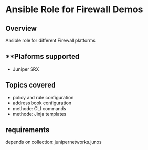 # **Ansible Role for Firewall Demos**
## **Overview**
Ansible role for different Firewall platforms.
## **Plaforms supported
* Juniper SRX
## **Topics covered**
* policy and rule configuration
* address book configuration
* methode: CLI commands
* methode: Jinja templates
## **requirements**
depends on collection: junipernetworks.junos


